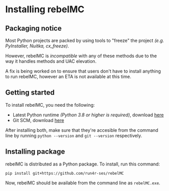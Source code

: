 # Installing rebelMC

## Packaging notice
Most Python projects are packed by using tools to "freeze" the project *(e.g. PyInstaller, Nuitka, cx_freeze)*.

However, rebelMC is *incompatible* with any of these methods due to the way it handles methods and UAC elevation.

A fix is being worked on to ensure that users don't have to install anything to run rebelMC, however an ETA is not available at this time.

## Getting started
To install rebelMC, you need the following:
- Latest Python runtime *(Python 3.8 or higher is required)*, download [here](https://www.python.org/downloads/windows/)
- Git SCM, download [here](https://git-scm.com/download/win)

After installing both, make sure that they're accesible from the command line by running `python --version` and `git --version` respectively.

## Installing package
rebelMC is distributed as a Python package. To install, run this command:

`pip install git+https://github.com/run4r-ses/rebelMC`

Now, rebelMC should be available from the command line as `rebelMC.exe`.
